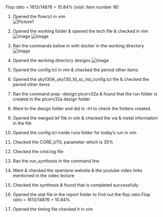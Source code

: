 Flop ratio = 1613/14876 = 10.84% (visit: Item number 16)

1.	Opened the flow.tcl in vim   
 ![Picture1](https://github.com/user-attachments/assets/60418a76-bdcd-4bb6-ab9e-0e564d94a9e2)

2. Opened the working folder & opened the tech file & checked in vim ![image](https://github.com/user-attachments/assets/3a6006d5-f3e8-4466-ab70-82e1b63f70d7)
![image](https://github.com/user-attachments/assets/f70b2660-c848-44a7-b5c8-95d9eba54e4d)

3. Ran the commands below in with docker in the working directory ![image](https://github.com/user-attachments/assets/44666e68-e232-4dd6-8d89-87927f7a34e9)

4. Opened the working directory designs ![image](https://github.com/user-attachments/assets/a28062da-ecbb-4701-886f-3f2dccd3e9ee)

5. Opened the config.tcl in vim & checked the period other items
6. Opened the sky130A_sky130_fd_sc_hd_config.tcl file & checked the period other items
7. Ran the command prep -design picorv32a & found that the run folder is created in the picorv32a design folder
8. Went to the design folder and did ls -lrt to check the folders created.
9. Opened the merged.lef file in vim & checked the via & metal information in the file
10. Opened the config.tcl inside runs folder for today’s run in vim
11. Checked the CORE_UTIL parameter which is 35%
12. Checked the cmd.log file
13. Ran the run_synthesis in the command line
14. Went & checked the openlane website & the youtube video links mentioned in the video lecture
15. Checked the synthesis & found that is completed successfully
16. Opened the stat file in the report folder to find out the flop ratio Flop ratio = 1613/14876 = 10.84%
17. Opened the timing file checked it in vim
  

